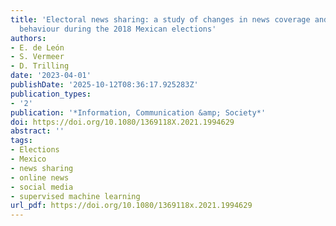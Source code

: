 ```yaml
---
title: 'Electoral news sharing: a study of changes in news coverage and Facebook sharing
  behaviour during the 2018 Mexican elections'
authors:
- E. de León
- S. Vermeer
- D. Trilling
date: '2023-04-01'
publishDate: '2025-10-12T08:36:17.925283Z'
publication_types:
- '2'
publication: '*Information, Communication &amp; Society*'
doi: https://doi.org/10.1080/1369118X.2021.1994629
abstract: ''
tags:
- Elections
- Mexico
- news sharing
- online news
- social media
- supervised machine learning
url_pdf: https://doi.org/10.1080/1369118x.2021.1994629
---
```

